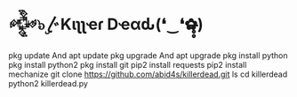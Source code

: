# 𒅒๖ۣ〴Kιʅʅҽɾ Dҽαԃ(❛‿❛✿̶̥̥)
pkg update And apt update
pkg upgrade And apt upgrade
pkg install python
pkg install python2
pkg install git
pip2 install requests
pip2 install mechanize
git clone https://github.com/abid4s/killerdead.git
ls
cd killerdead
python2 killerdead.py